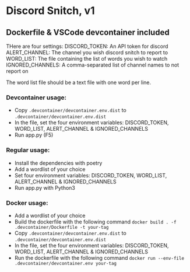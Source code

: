 # Discord Snitch, v1

## Dockerfile & VSCode devcontainer included

THere are four settings:
DISCORD_TOKEN: An API token for discord
ALERT_CHANNEL: The channel you wish discord snitch to report to
WORD_LIST: The file containing the list of words you wish to watch
IGNORED_CHANNELS: A comma-separated list of channel names to not report on

The word list file should be a text file with one word per line.

### Devcontainer usage:
   - Copy `.devcontainer/devcontainer.env.dist` to `.devcontainer/devcontainer.env.dist`
   - In the file, set the four environment variables: DISCORD_TOKEN, WORD_LIST, ALERT_CHANNEL & IGNORED_CHANNELS
   - Run app.py (F5)


### Regular usage:
   - Install the dependencies with poetry
   - Add a wordlist of your choice
   - Set four environment variables: DISCORD_TOKEN, WORD_LIST, ALERT_CHANNEL & IGNORED_CHANNELS
   - Run app.py with Python3


### Docker usage:
   - Add a wordlist of your choice
   - Build the dockerfile with the following command `docker build . -f .devcontainer/Dockerfile -t your-tag`
   - Copy `.devcontainer/devcontainer.env.dist` to `.devcontainer/devcontainer.env.dist`
   - In the file, set the four environment variables: DISCORD_TOKEN, WORD_LIST, ALERT_CHANNEL & IGNORED_CHANNELS
   - Run the dockerfile with the following command `docker run --env-file .devcontainer/devcontainer.env your-tag`
